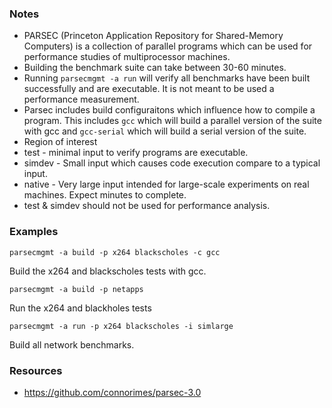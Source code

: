 ### Notes
* PARSEC (Princeton Application Repository for Shared-Memory Computers) is a collection of parallel programs which can be used for performance studies of multiprocessor machines.
* Building the benchmark suite can take between 30-60 minutes.
* Running `parsecmgmt -a run` will verify all benchmarks have been built successfully and are executable. It is not meant to be used a performance measurement.
* Parsec includes build configuraitons which influence how to compile a program. This includes `gcc` which will build a parallel version of the suite with gcc and `gcc-serial` which will build a serial version of the suite.
* Region of interest
 * test - minimal input to verify programs are executable.
 * simdev - Small input which causes code execution compare to a typical input.
 * native - Very large input intended for large-scale experiments on real machines. Expect minutes to complete.
* test & simdev should not be used for performance analysis.

### Examples
~~~
parsecmgmt -a build -p x264 blackscholes -c gcc
~~~
Build the x264 and blackscholes tests with gcc.

~~~
parsecmgmt -a build -p netapps
~~~

Run the x264 and blackholes tests

~~~
parsecmgmt -a run -p x264 blackscholes -i simlarge
~~~


Build all network benchmarks.

### Resources
* https://github.com/connorimes/parsec-3.0